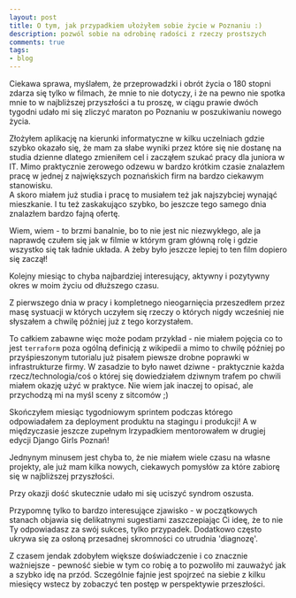 ```yaml
---
layout: post
title: O tym, jak przypadkiem ułożyłem sobie życie w Poznaniu :)
description: pozwól sobie na odrobinę radości z rzeczy prostszych
comments: true
tags:
- blog
---
```


Ciekawa sprawa, myślałem, że przeprowadzki i obrót życia o 180 stopni zdarza się 
tylko w filmach, że mnie to nie dotyczy, i że na pewno nie spotka mnie to w 
najbliższej przyszłości a tu proszę, w ciągu prawie dwóch tygodni udało mi
się zliczyć maraton po Poznaniu w poszukiwaniu nowego życia.

Złożyłem aplikację na kierunki informatyczne w kilku uczelniach gdzie szybko 
okazało się, że mam za słabe wyniki przez które się nie dostanę na studia 
dzienne dlatego zmieniłem cel i zacząłem szukać pracy dla juniora w IT.
Mimo praktycznie zerowego odzewu w bardzo krótkim czasie znalazłem pracę 
w jednej z największych poznańskich firm na bardzo ciekawym stanowisku.  
A skoro miałem już studia i pracę to musiałem też jak najszybciej wynająć 
mieszkanie. I tu też zaskakująco szybko, bo jeszcze tego samego dnia 
znalazłem bardzo fajną ofertę.

Wiem, wiem - to brzmi banalnie, bo to nie jest nic niezwykłego, ale ja naprawdę 
czułem się jak w filmie w którym gram główną rolę i gdzie wszystko się tak 
ładnie układa. A żeby było jeszcze lepiej to ten film dopiero się zaczął!

Kolejny miesiąc to chyba najbardziej interesujący, aktywny i pozytywny 
okres w moim życiu od dłuższego czasu.

Z pierwszego dnia w pracy i kompletnego nieogarnięcia przeszedłem przez masę
systuacji w których uczyłem się rzeczy o których nigdy wcześniej nie słyszałem
a chwilę później już z tego korzystałem.

To całkiem zabawne więc może podam przykład - nie miałem pojęcia co to jest 
`terraform` poza ogólną definicją z wikipedii a mimo to chwilę później po 
przyśpieszonym tutorialu już pisałem piewsze drobne poprawki w infrastrukturze 
firmy.  W zasadzie to było nawet dziwne - praktycznie każda rzecz/technologia/coś
o której się dowiedziałem dziwnym trafem po chwili miałem okazję użyć w praktyce.
Nie wiem jak inaczej to opisać, ale przychodzą mi na myśl sceny z sitcomów ;)

Skończyłem miesiąc tygodniowym sprintem podczas którego odpowiadałem za
deployment produktu na stagingu i produkcji! A w międzyczasie jeszcze zupełnym 
lrzypadkiem mentorowałem w drugiej edycji Django Girls Poznań!

Jednynym minusem jest chyba to, że nie miałem wiele czasu na własne projekty,
ale już mam kilka nowych, ciekawych pomysłów za które zabiorę się w najbliższej 
przyszłości.

Przy okazji dość skutecznie udało mi się uciszyć syndrom oszusta.

Przypomnę tylko to bardzo interesujące zjawisko - w początkowych stanach objawia
się delikatnymi sugestiami zaszczepiając Ci ideę, że to nie Ty odpowiadasz
za swój sukces, tylko przypadek. Dodatkowo często ukrywa się za osłoną 
przesadnej skromności co utrudnia 'diagnozę'.

Z czasem jendak zdobyłem większe doświadczenie i co znacznie ważniejsze - 
pewność siebie w tym co robię a to pozwoliło mi zauważyć jak a szybko idę na przód. 
Sczególnie fajnie jest spojrzeć na siebie z kilku miesięcy wstecz by zobaczyć 
ten postęp w perspektywie przeszłości.
